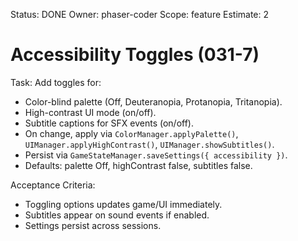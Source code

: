 Status: DONE
Owner: phaser-coder
Scope: feature
Estimate: 2

# Accessibility Toggles (031-7)

Task: Add toggles for:

- Color-blind palette (Off, Deuteranopia, Protanopia, Tritanopia).
- High-contrast UI mode (on/off).
- Subtitle captions for SFX events (on/off).
- On change, apply via `ColorManager.applyPalette()`, `UIManager.applyHighContrast()`, `UIManager.showSubtitles()`.
- Persist via `GameStateManager.saveSettings({ accessibility })`.
- Defaults: palette Off, highContrast false, subtitles false.

Acceptance Criteria:

- Toggling options updates game/UI immediately.
- Subtitles appear on sound events if enabled.
- Settings persist across sessions.
